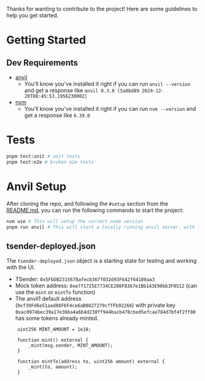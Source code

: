 Thanks for wanting to contribute to the project! Here are some guidelines to help you get started.

# Getting Started

## Dev Requirements

- [anvil](https://book.getfoundry.sh/anvil/)
    - You'll know you've installed it right if you can run `anvil --version` and get a response like `anvil 0.3.0 (5a8bd89 2024-12-20T08:45:53.195623000Z)`
- [nvm](https://github.com/nvm-sh/nvm)
    - You'll know you've installed it right if you can run `nvm --version` and get a response like `0.39.0`

# Tests

```bash
pnpm test:unit # unit tests
pnpm test:e2e # broken e2e tests
```

# Anvil Setup

After cloning the repo, and following the `#setup` section from the [README.md](../README.md), you can run the following commands to start the project:

```bash
nvm use # This will setup the correct node version
pnpm run anvil # This will start a locally running anvil server, with TSender deployed
```

## tsender-deployed.json

The `tsender-deployed.json` object is a starting state for testing and working with the UI.

- TSender: `0x5FbDB2315678afecb367f032d93F642f64180aa3`
- Mock token address: `0xe7f1725E7734CE288F8367e1Bb143E90bb3F0512` (can use the `mint` or `mintTo` function)
- The anvil1 default address (`0xf39Fd6e51aad88F6F4ce6aB8827279cffFb92266`) with private key `0xac0974bec39a17e36ba4a6b4d238ff944bacb478cbed5efcae784d7bf4f2ff80` has some tokens already minted.

```solidity
    uint256 MINT_AMOUNT = 1e18;

    function mint() external {
        _mint(msg.sender, MINT_AMOUNT);
    }

    function mintTo(address to, uint256 amount) external {
        _mint(to, amount);
    }
```

